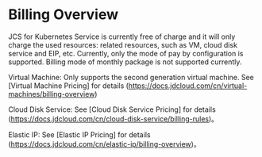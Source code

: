 
# Billing Overview

 JCS for Kubernetes Service is currently free of charge and it will only charge the used resources: related resources, such as VM, cloud disk service and EIP, etc. Currently, only the mode of pay by configuration is supported. Billing mode of monthly package is not supported currently.

Virtual Machine: Only supports the second generation virtual machine. See [Virtual Machine Pricing] for details (https://docs.jdcloud.com/cn/virtual-machines/billing-overview)

Cloud Disk Service: See [Cloud Disk Service Pricing] for details (https://docs.jdcloud.com/cn/cloud-disk-service/billing-rules)。

Elastic IP: See [Elastic IP Pricing] for details (https://docs.jdcloud.com/cn/elastic-ip/billing-overview)。
